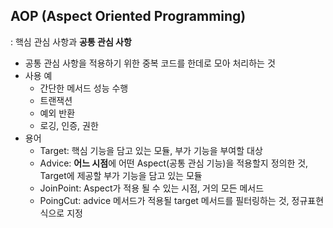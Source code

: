 ## AOP (Aspect Oriented Programming)

: 핵심 관심 사항과 **공통 관심 사항**

- 공통 관심 사항을 적용하기 위한 중복 코드를 한데로 모아 처리하는 것
- 사용 예
    - 간단한 메서드 성능 수행
    - 트랜잭션
    - 예외 반환
    - 로깅, 인증, 권한
- 용어
    - Target: 핵심 기능을 담고 있는 모듈, 부가 기능을 부여할 대상
    - Advice: **어느 시점**에 어떤 Aspect(공통 관심 기능)을 적용할지 정의한 것, Target에 제공할 부가 기능을 담고 있는 모듈
    - JoinPoint: Aspect가 적용 될 수 있는 시점, 거의 모든 메서드
    - PoingCut: advice 메서드가 적용될 target 메서드를 필터링하는 것, 정규표현식으로 지정
    
